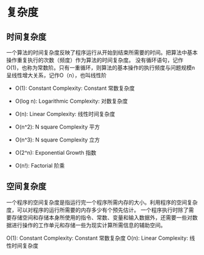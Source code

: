 # 复杂度

## 时间复杂度

一个算法的时间复杂度反映了程序运行从开始到结束所需要的时间。把算法中基本操作重复执行的次数（频度）作为算法的时间复杂度。
没有循环语句，记作O(1)，也称为常数阶。只有一重循环，则算法的基本操作的执行频度与问题规模n呈线性增大关系，记作O（n），也叫线性阶

- O(1): Constant Complexity: Constant 常数复杂度

- O(log n): Logarithmic Complexity: 对数复杂度
- O(n): Linear Complexity: 线性时间复杂度
- O(n^2): N square Complexity 平方
- O(n^3): N square Complexity 立方
- O(2^n): Exponential Growth 指数
- O(n!): Factorial 阶乘

## 空间复杂度
一个程序的空间复杂度是指运行完一个程序所需内存的大小。利用程序的空间复杂度，可以对程序的运行所需要的内存多少有个预先估计。
一个程序执行时除了需要存储空间和存储本身所使用的指令、常数、变量和输入数据外，还需要一些对数据进行操作的工作单元和存储一些为现实计算所需信息的辅助空间。

O(1): Constant Complexity: Constant 常数复杂度
O(n): Linear Complexity: 线性时间复杂度